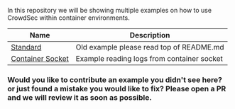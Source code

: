 In this repository we will be showing multiple examples on how to use CrowdSec within container environments.


| Name  | Description  |
| ------------- | ------------- |
| [Standard](/basic/)  | Old example please read top of README.md |
| [Container Socket](/container-socket/) | Example reading logs from container socket |

### Would you like to contribute an example you didn't see here? or just found a mistake you would like to fix? Please open a PR and we will review it as soon as possible.